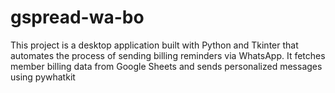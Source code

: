 # gspread-wa-bo
This project is a desktop application built with Python and Tkinter that automates the process of sending billing reminders via WhatsApp. It fetches member billing data from Google Sheets and sends personalized messages using pywhatkit
